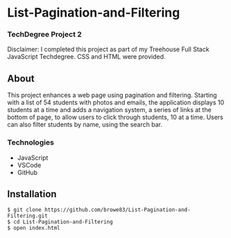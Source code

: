 # List-Pagination-and-Filtering
### TechDegree Project 2  
Disclaimer: I completed this project as part of my Treehouse Full Stack JavaScript Techdegree. CSS and HTML were provided.

## About
This project enhances a web page using pagination and filtering.  Starting with a list of 54 students with photos and emails, the application displays 10 students at a time and adds a navigation system, a series of links at the bottom of page, to allow users to click through students, 10 at a time.  Users can also filter students by name, using the search bar.  

### Technologies
* JavaScript
* VSCode
* GitHub

## Installation
```shell
$ git clone https://github.com/browe83/List-Pagination-and-Filtering.git
$ cd List-Pagination-and-Filtering
$ open index.html
```
